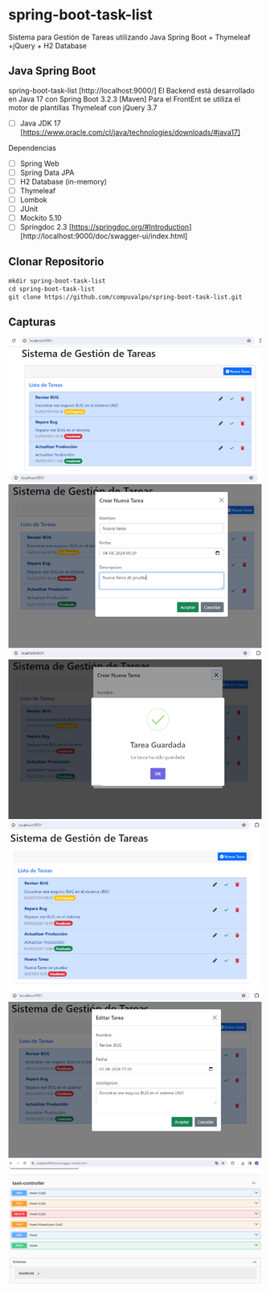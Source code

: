# spring-boot-task-list
Sistema para Gestión de Tareas utilizando Java Spring Boot + Thymeleaf +jQuery + H2 Database

## Java Spring Boot
spring-boot-task-list [http://localhost:9000/]
El Backend está desarrollado en Java 17 con Spring Boot 3.2.3 [Maven]
Para el FrontEnt se utiliza el motor de plantillas Thymeleaf con jQuery 3.7

- [ ] Java JDK 17 [https://www.oracle.com/cl/java/technologies/downloads/#java17]

Dependencias
- [ ] Spring Web
- [ ] Spring Data JPA
- [ ] H2 Database (in-memory)
- [ ] Thymeleaf
- [ ] Lombok
- [ ] JUnit
- [ ] Mockito 5.10
- [ ] Springdoc 2.3 [https://springdoc.org/#Introduction] [http://localhost:9000/doc/swagger-ui/index.html]

## Clonar Repositorio
```
mkdir spring-boot-task-list
cd spring-boot-task-list
git clone https://github.com/compuvalpo/spring-boot-task-list.git
```

## Capturas
![Listar](capturas/1_Listar_Tareas.png)
![Crear Formulario](capturas/2_Crear_Tarea_Inicio.png)
![Crear Mensaje](capturas/3_Crear_Tarea_Guardar.png)
![Crear Finalizar](capturas/4_Crear_Tarea_Actualizar_Lista.png)
![Editar](capturas/5_Editar_Tarea.png)
![Swagger](capturas/6_Swagger.png)
